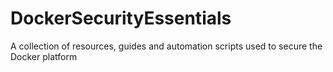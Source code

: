 # DockerSecurityEssentials
A collection of resources, guides and automation scripts used to secure the Docker platform
